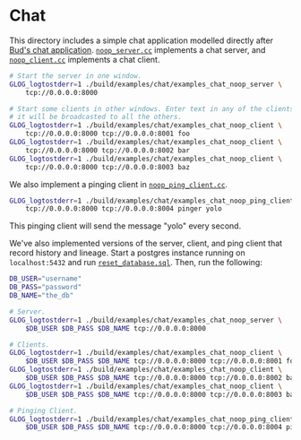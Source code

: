 # Chat
This directory includes a simple chat application modelled directly after
[Bud's chat application][bud_chat]. [`noop_server.cc`](noop_server.cc)
implements a chat server, and [`noop_client.cc`](noop_client.cc) implements a
chat client.

```bash
# Start the server in one window.
GLOG_logtostderr=1 ./build/examples/chat/examples_chat_noop_server \
    tcp://0.0.0.0:8000

# Start some clients in other windows. Enter text in any of the clients and
# it will be broadcasted to all the others.
GLOG_logtostderr=1 ./build/examples/chat/examples_chat_noop_client \
    tcp://0.0.0.0:8000 tcp://0.0.0.0:8001 foo
GLOG_logtostderr=1 ./build/examples/chat/examples_chat_noop_client \
    tcp://0.0.0.0:8000 tcp://0.0.0.0:8002 bar
GLOG_logtostderr=1 ./build/examples/chat/examples_chat_noop_client \
    tcp://0.0.0.0:8000 tcp://0.0.0.0:8003 baz
```

We also implement a pinging client in
[`noop_ping_client.cc`](noop_ping_client.cc).

```bash
GLOG_logtostderr=1 ./build/examples/chat/examples_chat_noop_ping_client \
    tcp://0.0.0.0:8000 tcp://0.0.0.0:8004 pinger yolo
```

This pinging client will send the message "yolo" every second.

We've also implemented versions of the server, client, and ping client that
record history and lineage. Start a postgres instance running on
`localhost:5432` and run
[`reset_database.sql`](../../../scripts/reset_database.sql). Then, run the
following:

```bash
DB_USER="username"
DB_PASS="password"
DB_NAME="the_db"

# Server.
GLOG_logtostderr=1 ./build/examples/chat/examples_chat_noop_server \
    $DB_USER $DB_PASS $DB_NAME tcp://0.0.0.0:8000

# Clients.
GLOG_logtostderr=1 ./build/examples/chat/examples_chat_noop_client \
    $DB_USER $DB_PASS $DB_NAME tcp://0.0.0.0:8000 tcp://0.0.0.0:8001 foo
GLOG_logtostderr=1 ./build/examples/chat/examples_chat_noop_client \
    $DB_USER $DB_PASS $DB_NAME tcp://0.0.0.0:8000 tcp://0.0.0.0:8002 bar
GLOG_logtostderr=1 ./build/examples/chat/examples_chat_noop_client \
    $DB_USER $DB_PASS $DB_NAME tcp://0.0.0.0:8000 tcp://0.0.0.0:8003 baz

# Pinging Client.
GLOG_logtostderr=1 ./build/examples/chat/examples_chat_noop_ping_client \
    $DB_USER $DB_PASS $DB_NAME tcp://0.0.0.0:8000 tcp://0.0.0.0:8004 pinger yolo
```

[bud_chat]: https://github.com/bloom-lang/bud/tree/master/examples/chat
